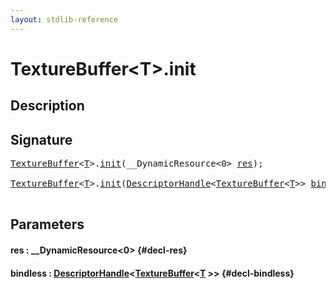 ```yaml
---
layout: stdlib-reference
---
```


# TextureBuffer\<T\>\.init

## Description





## Signature 

<pre>
<a href="/stdlib-reference/types/texturebuffer-07/index" class="code_type">TextureBuffer</a>&lt;<a href="/stdlib-reference/types/texturebuffer-07/index#typeparam-T" class="code_type">T</a>&gt;.<a href="/stdlib-reference/types/texturebuffer-07/init">init</a>(__DynamicResource&lt;0&gt; <a href="/stdlib-reference/types/texturebuffer-07/init#decl-res" class="code_param">res</a>);

<a href="/stdlib-reference/types/texturebuffer-07/index" class="code_type">TextureBuffer</a>&lt;<a href="/stdlib-reference/types/texturebuffer-07/index#typeparam-T" class="code_type">T</a>&gt;.<a href="/stdlib-reference/types/texturebuffer-07/init">init</a>(<a href="/stdlib-reference/types/descriptorhandle-0a/index" class="code_type">DescriptorHandle</a>&lt;<a href="/stdlib-reference/types/texturebuffer-07/index" class="code_type">TextureBuffer</a>&lt;<a href="/stdlib-reference/types/texturebuffer-07/index#typeparam-T" class="code_type">T</a>&gt;&gt; <a href="/stdlib-reference/types/texturebuffer-07/init#decl-bindless" class="code_param">bindless</a>);

</pre>

## Parameters

#### res  : \_\_DynamicResource\<0\> {#decl-res}
#### bindless  : [DescriptorHandle](/stdlib-reference/types/descriptorhandle-0a/index)\<[TextureBuffer](/stdlib-reference/types/texturebuffer-07/index)\<[T](/stdlib-reference/types/texturebuffer-07/index#typeparam-T) \>\> {#decl-bindless}

